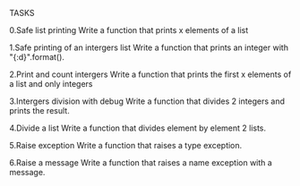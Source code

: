 TASKS

0.Safe list printing
Write a function that prints x elements of a list

1.Safe printing of an intergers list
Write a function that prints an integer with "{:d}".format().

2.Print and count intergers
Write a function that prints the first x elements of a list and only integers

3.Intergers division with debug
Write a function that divides 2 integers and prints the result.

4.Divide a list
Write a function that divides element by element 2 lists.

5.Raise exception
Write a function that raises a type exception.

6.Raise a message
Write a function that raises a name exception with a message.

